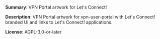 **Summary**: VPN Portal artwork for Let's Connect!

**Description**: VPN Portal artwork for vpn-user-portal with Let's Connect! 
branded UI and links to Let's Connect! applications.

**License**:  AGPL-3.0-or-later
